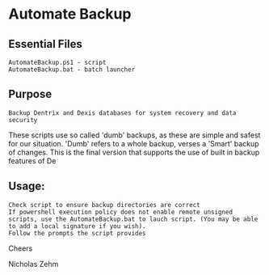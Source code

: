 # Automate Backup

## Essential Files
    AutomateBackup.ps1 - script
    AutomateBackup.bat - batch launcher

## Purpose
    Backup Dentrix and Dexis databases for system recovery and data security
    
These scripts use so called 'dumb' backups, as these are simple and safest for our situation. 'Dumb' refers to a whole backup, verses a 'Smart' backup of changes. This is the final version that supports the use of built in backup features of De

## Usage:

    Check script to ensure backup directories are correct
    If powershell execution policy does not enable remote unsigned scripts, use the AutomateBackup.bat to lauch script. (You may be able to add a local signature if you wish).
    Follow the prompts the script provides

Cheers 

Nicholas Zehm
